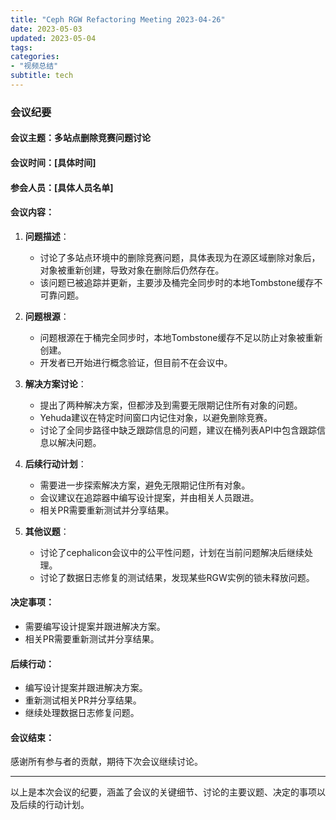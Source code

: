 ```yaml
---
title: "Ceph RGW Refactoring Meeting 2023-04-26"
date: 2023-05-03
updated: 2023-05-04
tags:
categories:
- "视频总结"
subtitle: tech
---
```



### 会议纪要

#### 会议主题：多站点删除竞赛问题讨论

#### 会议时间：[具体时间]

#### 参会人员：[具体人员名单]

#### 会议内容：

1. **问题描述**：
   - 讨论了多站点环境中的删除竞赛问题，具体表现为在源区域删除对象后，对象被重新创建，导致对象在删除后仍然存在。
   - 该问题已被追踪并更新，主要涉及桶完全同步时的本地Tombstone缓存不可靠问题。

2. **问题根源**：
   - 问题根源在于桶完全同步时，本地Tombstone缓存不足以防止对象被重新创建。
   - 开发者已开始进行概念验证，但目前不在会议中。

3. **解决方案讨论**：
   - 提出了两种解决方案，但都涉及到需要无限期记住所有对象的问题。
   - Yehuda建议在特定时间窗口内记住对象，以避免删除竞赛。
   - 讨论了全同步路径中缺乏跟踪信息的问题，建议在桶列表API中包含跟踪信息以解决问题。

4. **后续行动计划**：
   - 需要进一步探索解决方案，避免无限期记住所有对象。
   - 会议建议在追踪器中编写设计提案，并由相关人员跟进。
   - 相关PR需要重新测试并分享结果。

5. **其他议题**：
   - 讨论了cephalicon会议中的公平性问题，计划在当前问题解决后继续处理。
   - 讨论了数据日志修复的测试结果，发现某些RGW实例的锁未释放问题。

#### 决定事项：
- 需要编写设计提案并跟进解决方案。
- 相关PR需要重新测试并分享结果。

#### 后续行动：
- 编写设计提案并跟进解决方案。
- 重新测试相关PR并分享结果。
- 继续处理数据日志修复问题。

#### 会议结束：
感谢所有参与者的贡献，期待下次会议继续讨论。

---

以上是本次会议的纪要，涵盖了会议的关键细节、讨论的主要议题、决定的事项以及后续的行动计划。